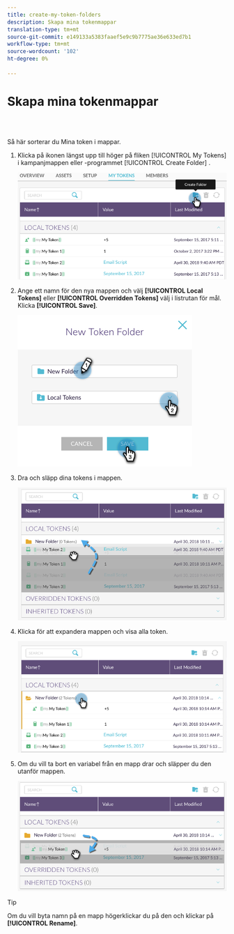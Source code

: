 ```yaml
---
title: create-my-token-folders
description: Skapa mina tokenmappar
translation-type: tm+mt
source-git-commit: e149133a5383faaef5e9c9b7775ae36e633ed7b1
workflow-type: tm+mt
source-wordcount: '102'
ht-degree: 0%

---
```



# Skapa mina tokenmappar

<br> 

Så här sorterar du Mina token i mappar.

1. Klicka på ikonen längst upp till höger på fliken [!UICONTROL My Tokens] i kampanjmappen eller -programmet [!UICONTROL Create Folder] .

   ![Bild ett](/help/sky/assets/my-tokens/create-my-token-folders/create-my-token-folders-1.png)

1. Ange ett namn för den nya mappen och välj **[!UICONTROL Local Tokens]** eller **[!UICONTROL Overridden Tokens]** välj i listrutan för mål. Klicka **[!UICONTROL Save]**.

   ![Bild två](/help/sky/assets/my-tokens/create-my-token-folders/create-my-token-folders-2.png)

1. Dra och släpp dina tokens i mappen.

   ![Bild tre](/help/sky/assets/my-tokens/create-my-token-folders/create-my-token-folders-3.png)

1. Klicka för att expandera mappen och visa alla token.

   ![Bild fyra](/help/sky/assets/my-tokens/create-my-token-folders/create-my-token-folders-4.png)

1. Om du vill ta bort en variabel från en mapp drar och släpper du den utanför mappen.

   ![Bild fem](/help/sky/assets/my-tokens/create-my-token-folders/create-my-token-folders-5.png)

>[!TIP]
>
>Om du vill byta namn på en mapp högerklickar du på den och klickar på **[!UICONTROL Rename]**.
